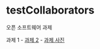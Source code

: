 # testCollaborators
오픈 소프트웨어 과제

과제 1 - []()
[과제 2](https://github.com/202407060/calc) - [과제 사진](https://github.com/202407060/testCollaborators/blob/main/%EA%B3%BC%EC%A0%9C%202.png)
